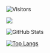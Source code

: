 ![Visitors](https://visitor-badge.glitch.me/badge?page_id=YukiMiyakawa&left_color=gray&right_color=blue)
 
![](https://github-profile-summary-cards.vercel.app/api/cards/profile-details?username=YukiMiyakawa&theme=vue)
 
![GitHub Stats](https://github-readme-stats.vercel.app/api?username=YukiMiyakawa&show_icons=true)
 
[![Top Langs](https://github-readme-stats.vercel.app/api/top-langs/?username=YukiMiyakawa&layout=compact&langs_count=6)](https://github.com/anuraghazra/github-readme-stats)
